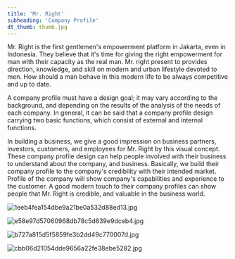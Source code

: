 ```yaml
---
title: 'Mr. Right'
subheading: 'Company Profile'
dt_thumb: thumb.jpg
---
```


Mr. Right is the first gentlemen's empowerment platform in Jakarta, even in Indonesia. They believe that it's time for giving the right empowerment for man with their capacity as the real man. Mr. right present to provides direction, knowledge, and skill on modern and urban lifestyle devoted to men. How should a man behave in this modern life to be always competitive and up to date.

A company profile must have a design goal; it may vary according to the background, and depending on the results of the analysis of the needs of each company. In general, it can be said that a company profile design carrying two basic functions, which consist of external and internal functions.

In building a business, we give a good impression on business partners, investors, customers, and employees for Mr. Right by this visual concept. These company profile design can help people involved with their business to understand about the company, and  business. Basically, we build their company profile to the company's credibility with their 
intended market. Profile of the company will show company's capabilities and experience to the customer. A good modern touch to their company profiles can show people that Mr. Right is credible, and valuable in the business world.

![1eeb4fea154dbe9a21be0a532d88ed13.jpg](https://extraimage.net/images/2017/07/02/1eeb4fea154dbe9a21be0a532d88ed13.jpg)

![e58e97d57060968db78c5d639e9dceb4.jpg](https://extraimage.net/images/2017/07/02/e58e97d57060968db78c5d639e9dceb4.jpg)

![b727a815d5f5859fe3b2dd49c770007d.jpg](https://extraimage.net/images/2017/07/02/b727a815d5f5859fe3b2dd49c770007d.jpg)

![cbb06d21054dde9656a22fe38ebe5282.jpg](https://extraimage.net/images/2017/07/02/cbb06d21054dde9656a22fe38ebe5282.jpg)
